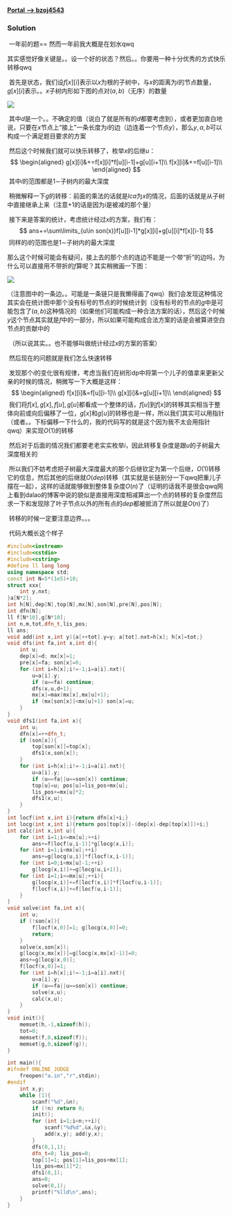 [**Portal --> bzoj4543**](https://www.lydsy.com/JudgeOnline/problem.php?id=4543)

### Solution

​	一年前的题== 然而一年前我大概是在划水qwq

​	其实感觉好像关键是。。设一个好的状态？然后。。你要用一种十分优秀的方式快乐转移qwq



​	首先是状态，我们设$f[x][i]$表示以$x$为根的子树中，与$x$的距离为$i$的节点数量，$g[x][i]$表示。。$x$子树内形如下图的点对$(a,b)$（无序）的数量

![](E:\msys64\home\Administrator\program\learning\others\bzoj4543_1.png)

​	其中$d$是一个。。不确定的值（说白了就是所有的$d$都要考虑到），或者更加直白地说，只要在$x$节点上“接上”一条长度为$i$的边（边连着一个节点$y$），那么$y,a,b$可以构成一个满足题目要求的方案

​	然后这个时候我们就可以快乐转移了，枚举$x$的后继$u$：
$$
\begin{aligned}
g[x][i]&+=f[x][i]*f[u][i-1]+g[u][i+1]\\
f[x][i]&+=f[u][i-1]\\
\end{aligned}
$$
​	其中$i$的范围都是$1\sim$子树内的最大深度

​	稍微解释一下$g$的转移：前面的乘法的话就是$lca$为$x$的情况，后面的话就是从子树中直接继承上来（注意$+1$的话是因为$i$是被减的那个量）

​	接下来是答案的统计，考虑统计经过$x$的方案，我们有：
$$
ans+=\sum\limits_{u\in son(x)}f[u][i-1]*g[x][i]+g[u][i]*f[x][i-1]
$$
​	同样的$i$的范围也是$1\sim$子树内的最大深度

​	那么这个时候可能会有疑问，接上去的那个点的连边不能是一个带“折”的边吗，为什么可以直接用不带折的$f$算呢？其实稍微画一下图：

![](E:\msys64\home\Administrator\program\learning\others\bzoj4543_2.png)

​	（注意图中的一条边。。可能是一条链只是我懒得画了qwq）我们会发现这种情况其实会在统计图中那个没有标号的节点的时候统计到（没有标号的节点的$g$中是可能包含了$(a,b)$这种情况的（如果他们可能构成一种合法方案的话），然后这个时候$y$这个节点其实就是$f$中的一部分，所以如果可能构成合法方案的话是会被算进空白节点的贡献中的

​	（所以说其实。。也不能够叫做统计经过$x$的方案的答案）



​	然后现在的问题就是我们怎么快速转移

​	发现那个$i$的变化很有规律，考虑当我们在树形dp中将第一个儿子的值拿来更新父亲的时候的情况，稍微写一下大概是这样：
$$
\begin{aligned}
f[x][i]&=f[u][i-1]\\
g[x][i]&=g[u][i+1]\\
\end{aligned}
$$
​	我们将$f[x],g[x],f[u],g[u]$都看成一个整体的话，$f[u]$到$f[x]$的转移其实相当于整体向前或向后偏移了一位，$g[x]$和$g[u]$的转移也是一样，所以我们其实可以用指针（或者。。下标偏移一下什么的，我的代码写的就是这个因为我不太会用指针qwq）来实现$O(1)$的转移

​	然后对于后面的情况我们都要老老实实枚举$i$，因此转移复杂度是跟$u$的子树最大深度相关的

​	所以我们不妨考虑把子树最大深度最大的那个后继钦定为第一个后继，$O(1)$转移它的信息，然后其他的后继就$O(dep)$转移（其实就是长链剖分一下qwq把重儿子摆在一起），这样的话就能够做到整体复杂度$O(n)$了（证明的话我不是很会qwq网上看到dalao的博客中说的貌似是直接用深度相减算出一个点的转移的复杂度然后求一下和发现除了叶子节点以外的所有点的$dep$都被抵消了所以就是$O(n)$了）

​	转移的时候一定要注意边界。。。	



​	代码大概长这个样子

```C++
#include<iostream>
#include<cstdio>
#include<cstring>
#define ll long long
using namespace std;
const int N=5*(1e5)+10;
struct xxx{
	int y,nxt;
}a[N*2];
int h[N],dep[N],top[N],mx[N],son[N],pre[N],pos[N];
int dfn[N];
ll f[N*10],g[N*10];
int n,m,tot,dfn_t,lis_pos;
ll ans;
void add(int x,int y){a[++tot].y=y; a[tot].nxt=h[x]; h[x]=tot;}
void dfs(int fa,int x,int d){
	int u;
	dep[x]=d; mx[x]=1;
	pre[x]=fa; son[x]=0;
	for (int i=h[x];i!=-1;i=a[i].nxt){
		u=a[i].y;
		if (u==fa) continue;
		dfs(x,u,d+1);
		mx[x]=max(mx[x],mx[u]+1);
		if (mx[son[x]]<mx[u]+1) son[x]=u;
	}
}
void dfs1(int fa,int x){
	int u;
	dfn[x]=++dfn_t;
	if (son[x]){
		top[son[x]]=top[x];
		dfs1(x,son[x]);
	}
	for (int i=h[x];i!=-1;i=a[i].nxt){
		u=a[i].y;
		if (u==fa||u==son[x]) continue;
		top[u]=u; pos[u]=lis_pos+mx[u];
		lis_pos+=mx[u]*2;
		dfs1(x,u);
	}
}
int locf(int x,int i){return dfn[x]+i;}
int locg(int x,int i){return pos[top[x]]-(dep[x]-dep[top[x]])+i;}
int calc(int x,int u){
	for (int i=1;i<=mx[u];++i)
		ans+=f[locf(u,i-1)]*g[locg(x,i)];
	for (int i=1;i<mx[u];++i)
		ans+=g[locg(u,i)]*f[locf(x,i-1)];
	for (int i=0;i<mx[u]-1;++i)
		g[locg(x,i)]+=g[locg(u,i+1)];
	for (int i=1;i<=mx[u];++i){
		g[locg(x,i)]+=f[locf(x,i)]*f[locf(u,i-1)];
		f[locf(x,i)]+=f[locf(u,i-1)];
	}
}
void solve(int fa,int x){
	int u;
	if (!son[x]){
		f[locf(x,0)]=1; g[locg(x,0)]=0;
		return;
	}
	solve(x,son[x]);
	g[locg(x,mx[x])]=g[locg(x,mx[x]-1)]=0;
	ans+=g[locg(x,0)];
	f[locf(x,0)]=1;
	for (int i=h[x];i!=-1;i=a[i].nxt){
		u=a[i].y;
		if (u==fa||u==son[x]) continue;
		solve(x,u);
		calc(x,u);
	}
}
void init(){
	memset(h,-1,sizeof(h));
	tot=0;
	memset(f,0,sizeof(f));
	memset(g,0,sizeof(g));
}

int main(){
#ifndef ONLINE_JUDGE
	freopen("a.in","r",stdin);
#endif
	int x,y;
	while (1){
		scanf("%d",&n);
		if (!n) return 0;
		init();
		for (int i=1;i<n;++i){
			scanf("%d%d",&x,&y);
			add(x,y); add(y,x);
		}
		dfs(0,1,1);
		dfn_t=0; lis_pos=0; 
		top[1]=1; pos[1]=lis_pos+mx[1];
		lis_pos=mx[1]*2;
		dfs1(0,1);
		ans=0;
		solve(0,1);
		printf("%lld\n",ans);
	}
}
```

